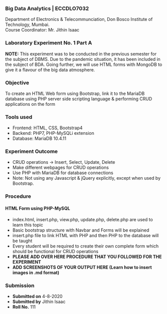 ### Big Data Analytics | ECCDLO7032 
Department of Electronics & Telecommunciation, 
Don Bosco Institute of Technology, Mumbai.  
Course Coordinator: Mr. Jithin Isaac

### Laboratory Experiment No. 1 Part A

 **NOTE:** This experiment was to be conducted in the previous semester for the subject of DBMS. Due to the pandemic situation, it has been included in the subject of BDA. Going further, we will use HTML forms with MongoDB to give it a flavour of the big data atmosphere.

### Objective  
To create an HTML Web form using Bootstrap, link it to the MariaDB database using PHP server side scripting language & performing CRUD applications on the form

### Tools used  
- Frontend: HTML, CSS, Bootstrap4
- Backend: PHP7, PHP-MySQLi extension
- Database: MariaDB 10.4.11

### Experiment Outcome
- CRUD operations -> Insert, Select, Update, Delete  
- Make different webpages for CRUD operations  
- Use PHP with MariaDB for database connections  
- Note: Not using any Javascript & jQuery explicitly, except when used by Bootstrap.  

### Procedure
 
#### HTML Form using PHP-MySQL
- index.html, insert.php, view.php, update.php, delete.php are used to learn this topic
- Basic bootstrap structure with Navbar and Forms will be explained
- insert.php file to link HTML with PHP and then PHP to the database will be taught
- Every student will be required to create their own complete form which should be functional for CRUD operations
- **PLEASE ADD OVER HERE PROCEDURE THAT YOU FOLLOWED FOR THE EXPERIMENT**
- **ADD SCREENSHOTS OF YOUR OUTPUT HERE (Learn how to insert images in .md format)**

### Submission 
- **Submitted on** 4-8-2020
- **Submitted by** Jithin Isaac
- **Roll No.** 111
